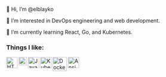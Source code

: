 👋 Hi, I’m @elblayko

👀 I’m interested in DevOps engineering and web development.

🌱 I’m currently learning React, Go, and Kubernetes.

### Things I like:

<img align="left" alt="HTML5" title="HTML5" width="30px" src="https://upload.wikimedia.org/wikipedia/commons/6/61/HTML5_logo_and_wordmark.svg" />
<img align="left" alt="CSS3" title="CSS3" width="22px" src="https://upload.wikimedia.org/wikipedia/commons/d/d5/CSS3_logo_and_wordmark.svg" />
<img align="left" alt="JavaScript" title="JavaScript" width="30px" src="https://upload.wikimedia.org/wikipedia/commons/9/99/Unofficial_JavaScript_logo_2.svg" />
<img align="left" alt="Kubernetes" title="Kubernetes" width="30px" src="https://upload.wikimedia.org/wikipedia/commons/3/39/Kubernetes_logo_without_workmark.svg" />
<img align="left" alt="Docker" title="Docker" width="38px" src="https://www.docker.com/assets/logo-files/Docker-Logo-White-RGB_Moby.png" />
<img align="left" alt="Ansible"title="Ansible" width="30px" src="https://upload.wikimedia.org/wikipedia/commons/2/24/Ansible_logo.svg" />

<!---
elblayko/elblayko is a ✨ special ✨ repository because its `README.md` (this file) appears on your GitHub profile.
You can click the Preview link to take a look at your changes.
--->
